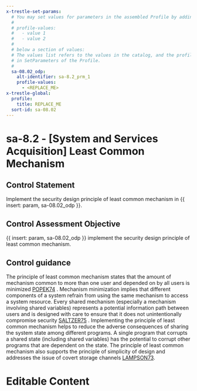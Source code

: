 ```yaml
---
x-trestle-set-params:
  # You may set values for parameters in the assembled Profile by adding
  #
  # profile-values:
  #   - value 1
  #   - value 2
  #
  # below a section of values:
  # The values list refers to the values in the catalog, and the profile-values represent values
  # in SetParameters of the Profile.
  #
  sa-08.02_odp:
    alt-identifier: sa-8.2_prm_1
    profile-values:
      - <REPLACE_ME>
x-trestle-global:
  profile:
    title: REPLACE_ME
  sort-id: sa-08.02
---
```


# sa-8.2 - \[System and Services Acquisition\] Least Common Mechanism

## Control Statement

Implement the security design principle of least common mechanism in {{ insert: param, sa-08.02_odp }}.

## Control Assessment Objective

{{ insert: param, sa-08.02_odp }} implement the security design principle of least common mechanism.

## Control guidance

The principle of least common mechanism states that the amount of mechanism common to more than one user and depended on by all users is minimized [POPEK74](#79453f84-26a4-4995-8257-d32d37aefea3) . Mechanism minimization implies that different components of a system refrain from using the same mechanism to access a system resource. Every shared mechanism (especially a mechanism involving shared variables) represents a potential information path between users and is designed with care to ensure that it does not unintentionally compromise security [SALTZER75](#c9495d6e-ef64-4090-8509-e58c3b9009ff) . Implementing the principle of least common mechanism helps to reduce the adverse consequences of sharing the system state among different programs. A single program that corrupts a shared state (including shared variables) has the potential to corrupt other programs that are dependent on the state. The principle of least common mechanism also supports the principle of simplicity of design and addresses the issue of covert storage channels [LAMPSON73](#d1cdab13-4218-400d-91a9-c3818dfa5ec8).

# Editable Content

<!-- Make additions and edits below -->
<!-- The above represents the contents of the control as received by the profile, prior to additions. -->
<!-- If the profile makes additions to the control, they will appear below. -->
<!-- The above markdown may not be edited but you may edit the content below, and/or introduce new additions to be made by the profile. -->
<!-- If there is a yaml header at the top, parameter values may be edited. Use --set-parameters to incorporate the changes during assembly. -->
<!-- The content here will then replace what is in the profile for this control, after running profile-assemble. -->
<!-- The current profile has no added parts for this control, but you may add new ones here. -->
<!-- Each addition must have a heading either of the form ## Control my_addition_name -->
<!-- or ## Part a. (where the a. refers to one of the control statement labels.) -->
<!-- "## Control" parts are new parts added after the statement part. -->
<!-- "## Part" parts are new parts added into the top-level statement part with that label. -->
<!-- Subparts may be added with nested hash levels of the form ### My Subpart Name -->
<!-- underneath the parent ## Control or ## Part being added -->
<!-- See https://ibm.github.io/compliance-trestle/tutorials/ssp_profile_catalog_authoring/ssp_profile_catalog_authoring for guidance. -->
